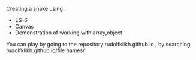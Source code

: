 Creating a snake using : 
* ES-6
* Canvas
* Demonstration of working with array,object


You can play by going to the repository rudolfklikh.github.io , by searching rudolfklikh.github.io/file names/
